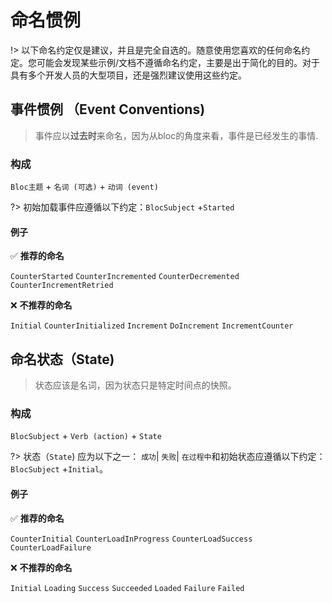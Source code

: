 # 命名惯例

!> 以下命名约定仅是建议，并且是完全自选的。随意使用您喜欢的任何命名约定。您可能会发现某些示例/文档不遵循命名约定，主要是出于简化的目的。对于具有多个开发人员的大型项目，还是强烈建议使用这些约定。

## 事件惯例 （Event Conventions)

> 事件应以**过去时**来命名，因为从bloc的角度来看，事件是已经发生的事情.

### 构成

`Bloc主题` + `名词 (可选)` + `动词 (event)`

?> 初始加载事件应遵循以下约定：`BlocSubject` +`Started`

#### 例子

✅ **推荐的命名**

`CounterStarted`
`CounterIncremented`
`CounterDecremented`
`CounterIncrementRetried`

❌ **不推荐的命名**

`Initial`
`CounterInitialized`
`Increment`
`DoIncrement`
`IncrementCounter`

## 命名状态（State)

> 状态应该是名词，因为状态只是特定时间点的快照。

### 构成

`BlocSubject` + `Verb (action)` + `State`

?> 状态（`State`) 应为以下之一： `成功`| `失败`| `在过程中`和初始状态应遵循以下约定：`BlocSubject` +`Initial`。

#### 例子

✅ **推荐的命名**

`CounterInitial`
`CounterLoadInProgress`
`CounterLoadSuccess`
`CounterLoadFailure`

❌ **不推荐的命名**

`Initial`
`Loading`
`Success`
`Succeeded`
`Loaded`
`Failure`
`Failed`
